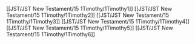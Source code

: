 [[JST/JST New Testament/15 1Timothy/1Timothy1]]
[[JST/JST New Testament/15 1Timothy/1Timothy2]]
[[JST/JST New Testament/15 1Timothy/1Timothy3]]
[[JST/JST New Testament/15 1Timothy/1Timothy4]]
[[JST/JST New Testament/15 1Timothy/1Timothy5]]
[[JST/JST New Testament/15 1Timothy/1Timothy6]]

